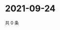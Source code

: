 # 2021-09-24

共 0 条

<!-- BEGIN WEIBO -->
<!-- 最后更新时间 Fri Sep 24 2021 03:08:54 GMT+0800 (China Standard Time) -->

<!-- END WEIBO -->
